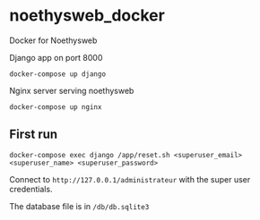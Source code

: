 # noethysweb_docker
Docker for Noethysweb


Django app on port 8000
```
docker-compose up django
```

Nginx server serving noethysweb

```
docker-compose up nginx
```

## First run

```
docker-compose exec django /app/reset.sh <superuser_email> <superuser_name> <superuser_password>
```

Connect to `http://127.0.0.1/administrateur` with the super user credentials.

The database file is in `/db/db.sqlite3`



